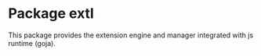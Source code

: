 # Package extl
This package provides the extension engine and manager integrated with js runtime (goja).